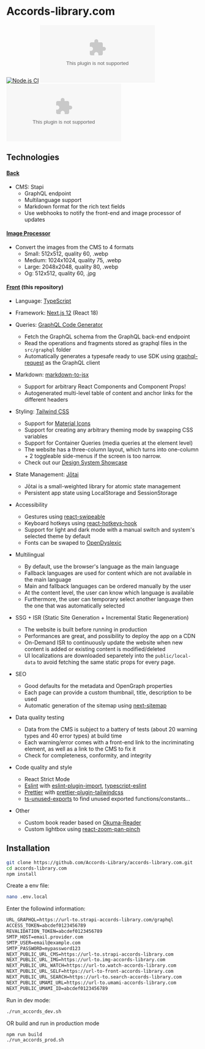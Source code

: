 # Accords-library.com

[![Node.js CI](https://github.com/Accords-Library/accords-library.com/actions/workflows/node.js.yml/badge.svg?branch=main)](https://github.com/Accords-Library/accords-library.com/actions/workflows/node.js.yml)
[![GitHub](https://img.shields.io/github/license/Accords-Library/accords-library.com?style=flat-square)](https://github.com/Accords-Library/accords-library.com/blob/main/LICENSE)
![Libraries.io dependency status for GitHub repo](https://img.shields.io/librariesio/github/Accords-Library/accords-library.com?style=flat-square)

## Technologies

#### [Back](https://github.com/Accords-Library/strapi.accords-library.com)

- CMS: Stapi
  - GraphQL endpoint
  - Multilanguage support
  - Markdown format for the rich text fields
  - Use webhooks to notify the front-end and image processor of updates

#### [Image Processor](https://github.com/Accords-Library/img.accords-library.com)

- Convert the images from the CMS to 4 formats
  - Small: 512x512, quality 60, .webp
  - Medium: 1024x1024, quality 75, .webp
  - Large: 2048x2048, quality 80, .webp
  - Og: 512x512, quality 60, .jpg

#### [Front](https://github.com/Accords-Library/accords-library.com) (this repository)

- Language: [TypeScript](https://www.typescriptlang.org/)
- Framework: [Next.js 12](https://nextjs.org/) (React 18)
- Queries: [GraphQL Code Generator](https://www.graphql-code-generator.com/)
  - Fetch the GraphQL schema from the GraphQL back-end endpoint
  - Read the operations and fragments stored as graphql files in the `src/graphql` folder
  - Automatically generates a typesafe ready to use SDK using [graphql-request](https://www.npmjs.com/package/graphql-request) as the GraphQL client
- Markdown: [markdown-to-jsx](https://www.npmjs.com/package/markdown-to-jsx)
  - Support for arbitrary React Components and Component Props!
  - Autogenerated multi-level table of content and anchor links for the different headers
- Styling: [Tailwind CSS](https://tailwindcss.com/)
  - Support for [Material Icons](https://fonts.google.com/icons)
  - Support for creating any arbitrary theming mode by swapping CSS variables
  - Support for Container Queries (media queries at the element level)
  - The website has a three-column layout, which turns into one-column + 2 toggleable side-menus if the screen is too narrow.
  - Check out our [Design System Showcase](https://accords-library.com/dev/showcase/design-system)
- State Management: [Jōtai](https://jotai.org/)
  - Jōtai is a small-weighted library for atomic state management
  - Persistent app state using LocalStorage and SessionStorage
- Accessibility
  - Gestures using [react-swipeable](https://www.npmjs.com/package/react-swipeable)
  - Keyboard hotkeys using [react-hotkeys-hook](https://www.npmjs.com/package/react-hotkeys-hook)
  - Support for light and dark mode with a manual switch and system's selected theme by default
  - Fonts can be swaped to [OpenDyslexic](https://www.npmjs.com/package/@fontsource/opendyslexic)
- Multilingual
  - By default, use the browser's language as the main language
  - Fallback languages are used for content which are not available in the main language
  - Main and fallback languages can be ordered manually by the user
  - At the content level, the user can know which language is available
  - Furthermore, the user can temporary select another language then the one that was automatically selected
- SSG + ISR (Static Site Generation + Incremental Static Regeneration)
  - The website is built before running in production
  - Performances are great, and possibility to deploy the app on a CDN
  - On-Demand ISR to continuously update the website when new content is added or existing content is modified/deleted
  - UI localizations are downloaded separetely into the `public/local-data` to avoid fetching the same static props for every page.
- SEO
  - Good defaults for the metadata and OpenGraph properties
  - Each page can provide a custom thumbnail, title, description to be used
  - Automatic generation of the sitemap using [next-sitemap](https://www.npmjs.com/package/next-sitemap)
- Data quality testing
  - Data from the CMS is subject to a battery of tests (about 20 warning types and 40 error types) at build time
  - Each warning/error comes with a front-end link to the incriminating element, as well as a link to the CMS to fix it
  - Check for completeness, conformity, and integrity
- Code quality and style

  - React Strict Mode
  - [Eslint](https://www.npmjs.com/package/eslint) with [eslint-plugin-import](https://www.npmjs.com/package/eslint-plugin-import), [typescript-eslint](https://www.npmjs.com/package/@typescript-eslint/eslint-plugin)
  - [Prettier](https://www.npmjs.com/package/prettier) with [prettier-plugin-tailwindcss](https://www.npmjs.com/package/prettier-plugin-tailwindcss)
  - [ts-unused-exports](https://www.npmjs.com/package/ts-unused-exports) to find unused exported functions/constants...

- Other
  - Custom book reader based on [Okuma-Reader](https://github.com/DrMint/Okuma-Reader)
  - Custom lightbox using [react-zoom-pan-pinch](https://www.npmjs.com/package/react-zoom-pan-pinch)

## Installation

```bash
git clone https://github.com/Accords-Library/accords-library.com.git
cd accords-library.com
npm install
```

Create a env file:

```bash
nano .env.local
```

Enter the followind information:

```txt
URL_GRAPHQL=https://url-to.strapi-accords-library.com/graphql
ACCESS_TOKEN=abcdef0123456789
REVALIDATION_TOKEN=abcdef0123456789
SMTP_HOST=email.provider.com
SMTP_USER=email@example.com
SMTP_PASSWORD=mypassword123
NEXT_PUBLIC_URL_CMS=https://url-to.strapi-accords-library.com
NEXT_PUBLIC_URL_IMG=https://url-to.img-accords-library.com
NEXT_PUBLIC_URL_WATCH=https://url-to.watch-accords-library.com
NEXT_PUBLIC_URL_SELF=https://url-to-front-accords-library.com
NEXT_PUBLIC_URL_SEARCH=https://url-to.search-accords-library.com
NEXT_PUBLIC_UMAMI_URL=https://url-to.umami-accords-library.com
NEXT_PUBLIC_UMAMI_ID=abcdef0123456789
```

Run in dev mode:

```bash
./run_accords_dev.sh
```

OR build and run in production mode

```bash
npm run build
./run_accords_prod.sh
```
